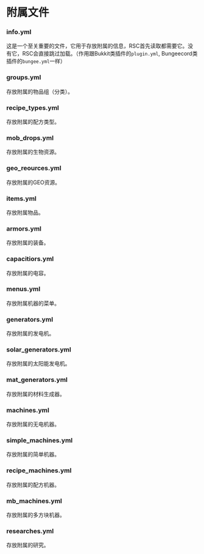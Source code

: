 # 附属文件

### info.yml <a href="#info.yml" id="info.yml"></a>

这是一个至关重要的文件，它用于存放附属的信息，RSC首先读取都需要它。没有它，RSC会直接跳过加载。（作用跟Bukkit类插件的`plugin.yml`, Bungeecord类插件的`bungee.yml`一样）

### groups.yml <a href="#groups.yml" id="groups.yml"></a>

存放附属的物品组（分类）。

### recipe\_types.yml <a href="#recipe_types.yml" id="recipe_types.yml"></a>

存放附属的配方类型。

### mob\_drops.yml <a href="#mob_drops.yml" id="mob_drops.yml"></a>

存放附属的生物资源。

### geo\_reources.yml <a href="#geo_reources.yml" id="geo_reources.yml"></a>

存放附属的GEO资源。

### items.yml <a href="#items.yml" id="items.yml"></a>

存放附属物品。

### armors.yml <a href="#armors.yml" id="armors.yml"></a>

存放附属的装备。

### capacitiors.yml <a href="#capacitiors.yml" id="capacitiors.yml"></a>

存放附属的电容。

### menus.yml <a href="#menus.yml" id="menus.yml"></a>

存放附属机器的菜单。

### generators.yml <a href="#generators.yml" id="generators.yml"></a>

存放附属的发电机。

### solar_generators.yml <a href="#solar_generators.yml" id="solar_generators.yml"></a>

存放附属的太阳能发电机。

### mat\_generators.yml <a href="#mat_generators.yml" id="mat_generators.yml"></a>

存放附属的材料生成器。

### machines.yml <a href="#machines.yml" id="machines.yml"></a>

存放附属的无电机器。

### simple\_machines.yml  <a href="#simple_machines.yml" id="simple_machines.yml"></a>

存放附属的简单机器。

### recipe\_machines.yml  <a href="#recipe_machines.yml" id="recipe_machines.yml"></a>

存放附属的配方机器。

### mb\_machines.yml  <a href="#mb_machines.yml" id="mb_machines.yml"></a>

存放附属的多方块机器。

### researches.yml <a href="#researches.yml" id="researches.yml"></a>

存放附属的研究。
